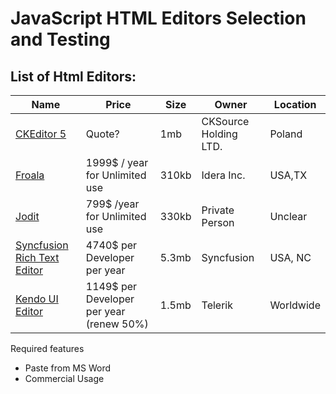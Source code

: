 # JavaScript HTML Editors Selection and Testing

## List of Html Editors:

| Name                                                                                                   | Price                                    | Size  | Owner                 | Location  |
|--------------------------------------------------------------------------------------------------------|------------------------------------------|-------|-----------------------|-----------|
| [CKEditor 5](https://ckeditor.com/)                                                                    | Quote?                                   | 1mb   | CKSource Holding LTD. | Poland    |
| [Froala](https://froala.com/)                                                                          | 1999$ / year for Unlimited use           | 310kb | Idera Inc.            | USA,TX    |
| [Jodit](https://xdsoft.net/jodit)                                                                      | 799$ /year for Unlimited use             | 330kb | Private Person        | Unclear   |
| [Syncfusion Rich Text Editor](https://ej2.syncfusion.com/demos/#/material/rich-text-editor/tools.html) | 4740$ per Developer per year             | 5.3mb | Syncfusion            | USA, NC   |
| [Kendo UI Editor](https://www.telerik.com/kendo-react-ui/components/editor/)                           | 1149$ per Developer per year (renew 50%) | 1.5mb | Telerik               | Worldwide |


Required features 
- Paste from MS Word
- Commercial Usage

